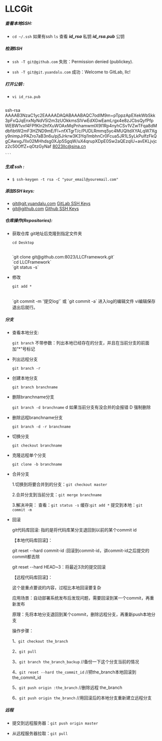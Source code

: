 # LLCGit

##### 查看本地SSH:  
* `cd ~/.ssh` 如果有ssh `ls` 查看 ***_id_rsa_*** 私钥 ***_id_rsa.pub_*** 公钥



##### 检测SSH  
* `ssh -T git@github.com`  失败：Permission denied (publickey).

* `ssh -T git@git.yuandalu.com` 成功：Welcome to GitLab, llc!

##### 打开公钥 : 
* `vi id_rsa.pub` 

	```
ssh-rsa AAAAB3NzaC1yc2EAAAADAQABAAABAQC7odIM9m+pTppzApEXekWbSkk3pFxQJqEnxNyNdV5I2m3zUOkkmsSlVwEdXGwEamLrgx4e8zJCbsQyfPfpWEBW1vxf4FPfKln2hfXuWOAxMqPnhamwmIX9I1Rp4nyhCSv1VZwTFqa8dMdbfibtW2mF3HZND9mE/FI+nfXTgrT/c/PUDLRmmq5yc4MUQItdXYALqW7Xgy9nimpJrPAZro7aB3n6u/pj5Jrkrw3K3Yqi1mbhnCr0Fcua5JR1LSyLkPuIfzFkQgCAwxgJ1Ix02MHhdsg0XJp5SgqW/uX4qrupXDpE0Sw2aQEzqIU+avEKLjvjcz2c50OffZ+qOtzGyNaf 8023llc@sina.cn

	```

#####  生成 ssh :
* `$ ssh-keygen -t rsa -C "your_email@youremail.com" `

##### 添加SSH keys:

* git@git.yuandalu.com [GitLab SSH Keys](http://git.yuandalu.com/profile/keys)
* git@github.com [Github SSH Keys](https://github.com/settings/ssh)

##### 仓库操作(Repositories):

* 获取仓库 git地址后克隆到指定文件夹 

	`cd Desktop`
	
	</br>
	`git clone git@github.com:8023/LLCFramework.git`
	
	</br>
	`cd LLCFramework`
	
	</br>
	`git status -s`
	
* 修改
	
	`git add *`
		
	</br>
	`git commit -m '提交log'` 或 `git commit -a` 进入log的编辑文件 vi编辑保存退出后就行。

##### 分支

* 查看本地分支:

	 `git branch` 不带参数：列出本地已经存在的分支，并且在当前分支的前面加“*”号标记
* 列出远程分支

	 `git branch -r` 
* 创建本地分支

	`git branch branchname`
* 删除branchname分支
	
	`git branch -d branchname` d 如果当前分支有没合并的会报错 D 强制删除
* 删除远程branchname分支

	`git branch -d -r branchname `
* 切换分支

	`git checkout branchname`
* 克隆远程单个分支

	`git clone -b branchname` 
* 合并分支
	
	1.切换到将要合并到的分支：`git checkout master`
	
	2.合并分支到当前分支：`git merge branchname`
	
	3.解决冲突： 查看：`git status -s` 缓存:`git add *` 提交到本地：`git commit -m` 
	
* 回滚

	 
	git代码库回滚: 指的是将代码库某分支退回到以前的某个commit id
	
	【本地代码库回滚】：
	
	git reset --hard commit-id :回滚到commit-id，讲commit-id之后提交的commit都去除
	
	git reset --hard HEAD~3：将最近3次的提交回滚
	
	 
	
	【远程代码库回滚】：
	
	这个是重点要说的内容，过程比本地回滚要复杂
	
	应用场景：自动部署系统发布后发现问题，需要回滚到某一个commit，再重新发布
	
	原理：先将本地分支退回到某个commit，删除远程分支，再重新push本地分支
	
	操作步骤：
	
	1、`git checkout the_branch`
	
	2、`git pull`
	
	3、`git branch the_branch_backup` //备份一下这个分支当前的情况
	
	4、`git reset --hard the_commit_id` //把the_branch本地回滚到the_commit_id
	
	5、`git push origin :the_branch` //删除远程 the_branch
	
	6、`git push origin the_branch` //用回滚后的本地分支重新建立远程分支
	
##### 远程

* 提交到远程服务器：`git push origin master`

* 从远程服务器拉取：`git pull`



